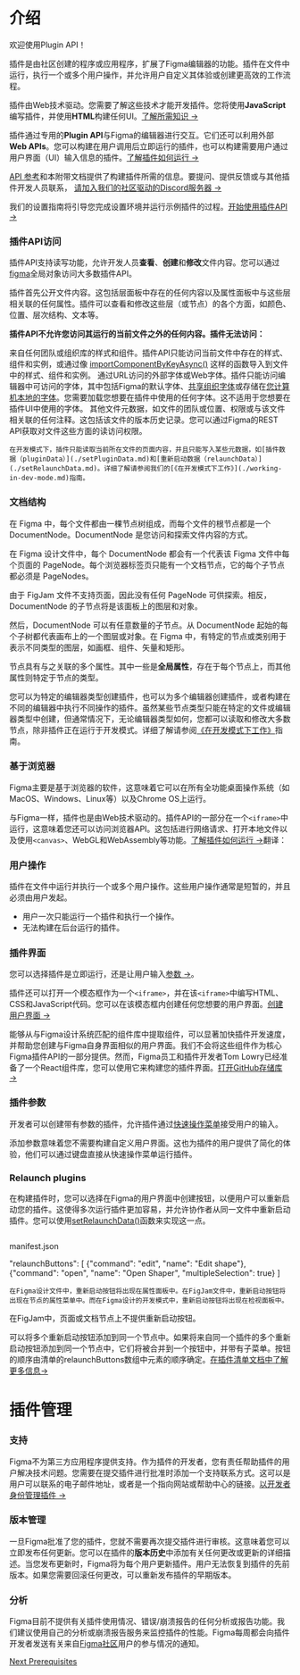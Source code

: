 # 介绍

欢迎使用Plugin API！

插件是由社区创建的程序或应用程序，扩展了Figma编辑器的功能。插件在文件中运行，执行一个或多个用户操作，并允许用户自定义其体验或创建更高效的工作流程。

插件由Web技术驱动。您需要了解这些技术才能开发插件。您将使用**JavaScript**编写插件，并使用**HTML**构建任何UI。[了解所需知识 →](./prerequisites.md)

插件通过专用的**Plugin API**与Figma的编辑器进行交互。它们还可以利用外部**Web APIs**。您可以构建在用户调用后立即运行的插件，也可以构建需要用户通过用户界面（UI）输入信息的插件。[了解插件如何运行 →](./how-plugins-run.md)

[API 参考](./api-reference.md)和本附带文档提供了构建插件所需的信息。要提问、提供反馈或与其他插件开发人员联系，
[请加入我们的社区驱动的Discord服务器 →](./join-community.md)

我们的设置指南将引导您完成设置环境并运行示例插件的过程。[开始使用插件API →](./quickstart.md)

### 插件API访问

插件API支持读写功能，允许开发人员**查看**、**创建**和**修改**文件内容。您可以通过[figma](./global-figma.md)全局对象访问大多数插件API。

插件首先公开文件内容。这包括层面板中存在的任何内容以及属性面板中与这些层相关联的任何属性。插件可以查看和修改这些层（或节点）的各个方面，如颜色、位置、层次结构、文本等。

**插件API不允许您访问其运行的当前文件之外的任何内容。插件无法访问：**

来自任何团队或组织库的样式和组件。插件API只能访问当前文件中存在的样式、组件和实例，或通过像 [importComponentByKeyAsync()](./importcomponentbykeyasync.md) 这样的函数导入到文件中的样式、组件和实例。
通过URL访问的外部字体或Web字体。插件只能访问编辑器中可访问的字体，其中包括Figma的默认字体、[共享组织字体](./shared-organization-fonts.md)或存储在[您计算机本地的字体](./fonts-stored-locally-on-your-computer.md)。您需要加载您想要在插件中使用的任何字体。这不适用于您想要在插件UI中使用的字体。
其他文件元数据，如文件的团队或位置、权限或与该文件相关联的任何注释。这包括该文件的版本历史记录。您可以通过Figma的REST API获取对文件这些方面的读访问权限。

`在开发模式下，插件只能读取当前所在文件的页面内容，并且只能写入某些元数据，如[插件数据（pluginData）](./setPluginData.md)和[重新启动数据（relaunchData）](./setRelaunchData.md)。详细了解请参阅我们的[《在开发模式下工作》](./working-in-dev-mode.md)指南。  `

### 文档结构

在 Figma 中，每个文件都由一棵节点树组成，而每个文件的根节点都是一个 DocumentNode。DocumentNode 是您访问和探索文件内容的方式。

在 Figma 设计文件中，每个 DocumentNode 都会有一个代表该 Figma 文件中每个页面的 PageNode。每个浏览器标签页只能有一个文档节点，它的每个子节点都必须是 PageNodes。

由于 FigJam 文件不支持页面，因此没有任何 PageNode 可供探索。相反，DocumentNode 的子节点将是该面板上的图层和对象。

然后，DocumentNode 可以有任意数量的子节点。从 DocumentNode 起始的每个子树都代表画布上的一个图层或对象。在 Figma 中，有特定的节点或类别用于表示不同类型的图层，如画框、组件、矢量和矩形。

节点具有与之关联的多个属性。其中一些是**全局属性**，存在于每个节点上，而其他属性则特定于节点的类型。

您可以为特定的编辑器类型创建插件，也可以为多个编辑器创建插件，或者构建在不同的编辑器中执行不同操作的插件。虽然某些节点类型只能在特定的文件或编辑器类型中创建，但通常情况下，无论编辑器类型如何，您都可以读取和修改大多数节点，除非插件正在运行于开发模式。详细了解请参阅[《在开发模式下工作》](./working-in-dev-mode.md)指南。

### 基于浏览器

Figma主要是基于浏览器的软件，这意味着它可以在所有全功能桌面操作系统（如MacOS、Windows、Linux等）以及Chrome OS上运行。

与Figma一样，插件也是由Web技术驱动的。插件API的一部分在一个`<iframe>`中运行，这意味着您还可以访问浏览器API。这包括进行网络请求、打开本地文件以及使用`<canvas>`、WebGL和WebAssembly等功能。[了解插件如何运行 →](./how-plugins-run.md)翻译：

### 用户操作

插件在文件中运行并执行一个或多个用户操作。这些用户操作通常是短暂的，并且必须由用户发起。

- 用户一次只能运行一个插件和执行一个操作。
- 无法构建在后台运行的插件。

### 插件界面

您可以选择插件是立即运行，还是让用户输入[参数 →](./accepting_parameters_as_input.md)。

插件还可以打开一个模态框作为一个`<iframe>`，并在该`<iframe>`中编写HTML、CSS和JavaScript代码。您可以在该模态框内创建任何您想要的用户界面。[创建用户界面 →](./creating_a_user_interface.md)

能够从与Figma设计系统匹配的组件库中提取组件，可以显著加快插件开发速度，并帮助您创建与Figma自身界面相似的用户界面。我们不会将这些组件作为核心Figma插件API的一部分提供。然而，Figma员工和插件开发者Tom Lowry已经准备了一个React组件库，您可以使用它来构建您的插件界面。[打开GitHub存储库 →](https://github.com/thomas-lowry/figma-plugins-on-github)

### 插件参数

开发者可以创建带有参数的插件，允许插件通过[快速操作菜单](https://help.figma.com/hc/en-us/articles/360040328653-Use-shortcuts-and-quick-actions#:~:text=To%20access%20the%20quick%20actions,Control%20%2B%20%2F%20or%20Control%20%2B%20P)接受用户的输入。

添加参数意味着您不需要构建自定义用户界面。这也为插件的用户提供了简化的体验，他们可以通过键盘直接从快速操作菜单运行插件。

### Relaunch plugins

在构建插件时，您可以选择在Figma的用户界面中创建按钮，以便用户可以重新启动您的插件。这使得多次运行插件更加容易，并允许协作者从同一文件中重新启动插件。您可以使用[setRelaunchData()](./setRelaunchData.md)函数来实现这一点。

```

```

manifest.json

"relaunchButtons": [
{"command": "edit", "name": "Edit shape"},
{"command": "open", "name": "Open Shaper", "multipleSelection": true}
]

```
在Figma设计文件中，重新启动按钮将出现在属性面板中。在FigJam文件中，重新启动按钮将出现在节点的属性菜单中。而在Figma设计的开发模式中，重新启动按钮将出现在检视面板中。
```

在FigJam中，页面或文档节点上不提供重新启动按钮。

可以将多个重新启动按钮添加到同一个节点中。如果将来自同一个插件的多个重新启动按钮添加到同一个节点中，它们将被合并到一个按钮中，并带有子菜单。按钮的顺序由清单的relaunchButtons数组中元素的顺序确定。[在插件清单文档中了解更多信息→](./plugin_manifest.md)

# 插件管理

### 支持

Figma不为第三方应用程序提供支持。作为插件的开发者，您有责任帮助插件的用户解决技术问题。您需要在提交插件进行批准时添加一个支持联系方式。这可以是用户可以联系的电子邮件地址，或者是一个指向网站或帮助中心的链接。[以开发者身份管理插件 →](https://help.figma.com/hc/en-us/articles/360042293714)

### 版本管理

一旦Figma批准了您的插件，您就不需要再次提交插件进行审核。这意味着您可以立即发布任何更新。您可以在插件的**版本历史**中添加有关任何更改或更新的详细描述。当您发布更新时，Figma将为每个用户更新插件。用户无法恢复到插件的先前版本。如果您需要回滚任何更改，可以重新发布插件的早期版本。

### 分析

Figma目前不提供有关插件使用情况、错误/崩溃报告的任何分析或报告功能。我们建议使用自己的分析或崩溃报告服务来监控插件的性能。Figma每周都会向插件开发者发送有关来自[Figma社区](https://www.figma.com/community)用户的参与情况的通知。

[Next
Prerequisites](https://www.figma.com/plugin-docs/prerequisites/)
